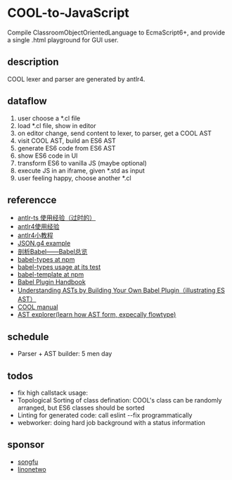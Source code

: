 # COOL-to-JavaScript

Compile ClassroomObjectOrientedLanguage to EcmaScript6+, and provide a single .html playground for GUI user.

## description

COOL lexer and parser are generated by antlr4.

## dataflow

1. user choose a *.cl file
1. load *.cl file, show in editor
1. on editor change, send content to lexer, to parser, get a COOL AST
1. visit COOL AST, build an ES6 AST
1. generate ES6 code from ES6 AST
1. show ES6 code in UI
1. transform ES6 to vanilla JS (maybe optional)
1. execute JS in an iframe, given *.std as input
1. user feeling happy, choose another *.cl

## referencce

- [antlr-ts 使用经验（过时的）](http://www.jianshu.com/p/0438cfa74a3c)
- [antlr4使用经验](https://abcdabcd987.com/using-antlr4/)
- [antlr4小教程](https://dohkoos.gitbooks.io/antlr4-short-course/content/basic-concept.html)
- [JSON.g4 example](https://github.com/antlr/grammars-v4/blob/master/json/JSON.g4)
- [剖析Babel——Babel总览](http://www.alloyteam.com/2017/04/analysis-of-babel-babel-overview/)
- [babel-types at npm](https://www.npmjs.com/package/babel-types)
- [babel-types usage at its test](https://github.com/babel/babel/blob/7.0/packages/babel-types/test/converters.js)
- [babel-template at npm](https://www.npmjs.com/package/babel-template)
- [Babel Plugin Handbook](https://github.com/thejameskyle/babel-handbook/blob/master/translations/en/plugin-handbook.md)
- [Understanding ASTs by Building Your Own Babel Plugin（illustrating ES AST）](https://www.sitepoint.com/understanding-asts-building-babel-plugin/)
- [COOL manual](http://sist.shanghaitech.edu.cn/faculty/songfu/course/spring2017/cs131/COOL/COOLAid.pdf)
- [AST explorer(learn how AST form, expecally flowtype)](http://astexplorer.net/)

## schedule

- Parser + AST builder: 5 men day

## todos

- fix high callstack usage: 
- Topological Sorting of class defination: COOL's class can be randomly arranged, but ES6 classes should be sorted
- Linting for generated code: call eslint --fix programmatically
- webworker: doing hard job background with a status information

## sponsor

- [songfu](http://sist.shanghaitech.edu.cn/faculty/songfu/course/spring2017/cs131/)
- [linonetwo](http://onetwo.ren/)
